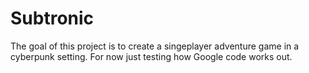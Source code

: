 # Subtronic #

The goal of this project is to create a singeplayer adventure game in a cyberpunk setting. For now just testing how Google code works out.